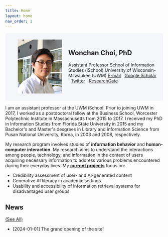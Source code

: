 ```yaml
---
title: Home
layout: home
nav_order: 1
---
```

<head>
  <link rel="stylesheet" href="https://cdnjs.cloudflare.com/ajax/libs/font-awesome/6.0.0-beta3/css/all.min.css">
</head>

<style>
  .flex-container {
    background-color: #F5F6FA;
    padding: 20px;
    display: flex;
    align-items: flex-start; 
  }

  .flex-item {
    padding-left: 20px; 
  }

  .flex-item:first-child {
    flex: 1;
  }

  .flex-item:last-child {
    flex: 2; 
  }

  /* Image styles for small screens (up to 767px width) */
  @media (max-width: 767px) {
    .flex-container {
      flex-direction: column; 
      align-items: center;
    }

    .flex-container img {
      width: 100%; 
      margin-bottom: 15px; 
    }

    .flex-item {
      padding-left: 0; 
    }
    flex-item h1 {
      text-align: center;
    }
  }
</style>

<div class="flex-container">
  <div class="flex-item">
    <img src="/assets/images/wchoi_gp_60.png" alt="Wonchan Choi" style="max-width: 100%; height: auto;">
  </div>
  <div class="flex-item">
    <h2><b>Wonchan Choi, PhD</b></h2>
    Assistant Professor
    School of Information Studies (iSchool)
    University of Wisconsin-Milwaukee (UWM)
<a href="mailto:wchoi@uwm.edu"><i class="fas fa-envelope"></i> E-mail</a> &nbsp
<a href="https://scholar.google.com/citations?user=p5_1GbgAAAAJ&hl=en"><i class="fas fa-graduation-cap"></i> Google Scholar</a> &nbsp
<a href="https://twitter.com/wonchan_choi"><i class="fab fa-twitter"></i> Twitter</a> &nbsp
<a href="https://www.researchgate.net/profile/Wonchan-Choi"><i class="fas fa-external-link-alt"></i> ResearchGate</a>
  </div>
</div>

I am an assistant professor at the UWM iSchool. Prior to joining UWM in 2017, I worked as a postdoctoral fellow at the Business School, Worcester Polytechnic Institute in Massachusetts from 2015 to 2017. I received my PhD in Information Studies from Florida State University in 2015 and my Bachelor's and Master's desgrees in Library and Information Science from Pusan National University, Korea, in 2003 and 2008, respectively.

My research program involves studies of **information behavior** and **human-computer interaction**. My research aims to understand the interactions among people, technology, and information in the context of users acquiring necessary information to address various problems encountered during their everyday lives. My [**current projects**](https://wonchan-choi.github.io/research.html) focus on:
- Credibility assessment of user- and AI-generated content
- Generative AI literacy in academic settings
- Usability and accessibility of information retrieval systems for disadvantaged user groups

## News 
[(See All)](https://wonchan-choi.github.io/news.html)
- [2024-01-01] The grand opening of the site!

